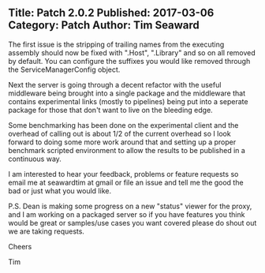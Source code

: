 Title: Patch 2.0.2
Published: 2017-03-06
Category: Patch
Author: Tim Seaward
---

The first issue is the stripping of trailing names from the executing assembly should now be fixed with ".Host", ".Library" and 
so on all removed by default. You can configure the suffixes you would like removed through the ServiceManagerConfig object.

Next the server is going through a decent refactor with the useful middleware being brought into a single package and the
middleware that contains experimental links (mostly to pipelines) being put into a seperate package for those that don't 
want to live on the bleeding edge.

Some benchmarking has been done on the experimental client and the overhead of calling out is about 1/2 of the current overhead
so I look forward to doing some more work around that and setting up a proper benchmark scripted environment to allow the results
to be published in a continuous way.

I am interested to hear your feedback, problems or feature requests so email me at seawardtim at gmail or file an issue and tell
me the good the bad or just what you would like.

P.S. Dean is making some progress on a new "status" viewer for the proxy, and I am working on a packaged server so
if you have features you think would be great or samples/use cases you want covered please do shout out we are taking requests.

Cheers

Tim